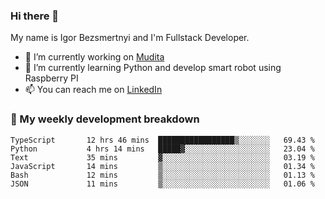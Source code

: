 ### Hi there 👋

My name is Igor Bezsmertnyi and I'm Fullstack Developer.

- 🔭 I’m currently working on [Mudita](https://mudita.com/)
- 🌱 I’m currently learning Python and develop smart robot using Raspberry PI
- 📫 You can reach me on [LinkedIn](https://www.linkedin.com/in/igor-bezsmertnyi-529522114/)

### 🧮 My weekly development breakdown
<!--START_SECTION:waka-->

```text
TypeScript       12 hrs 46 mins  █████████████████▒░░░░░░░   69.43 %
Python           4 hrs 14 mins   █████▓░░░░░░░░░░░░░░░░░░░   23.04 %
Text             35 mins         ▓░░░░░░░░░░░░░░░░░░░░░░░░   03.19 %
JavaScript       14 mins         ▒░░░░░░░░░░░░░░░░░░░░░░░░   01.34 %
Bash             12 mins         ▒░░░░░░░░░░░░░░░░░░░░░░░░   01.13 %
JSON             11 mins         ▒░░░░░░░░░░░░░░░░░░░░░░░░   01.06 %
```

<!--END_SECTION:waka-->

<!--
**igorbezsmertnyi/igorbezsmertnyi** is a ✨ _special_ ✨ repository because its `README.md` (this file) appears on your GitHub profile.

Here are some ideas to get you started:

- 🔭 I’m currently working on ...
- 🌱 I’m currently learning ...
- 👯 I’m looking to collaborate on ...
- 🤔 I’m looking for help with ...
- 💬 Ask me about ...
- 📫 How to reach me: ...
- 😄 Pronouns: ...
- ⚡ Fun fact: ...
-->
